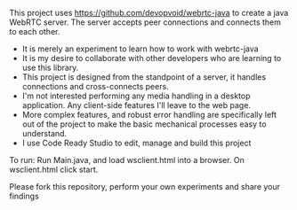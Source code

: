 This project uses https://github.com/devopvoid/webrtc-java to create a java WebRTC server. The server accepts peer connections and connects them to each other.

- It is merely an experiment to learn how to work with webrtc-java
- It is my desire to collaborate with other developers who are learning to use this library. 
- This project is designed from the standpoint of a server, it handles connections and cross-connects peers.
- I'm not interested performing any media handling in a desktop application. Any client-side features I'll leave to the web page.
- More complex features, and robust error handling are specifically left out of the project to make the basic mechanical processes easy to understand.
- I use Code Ready Studio to edit, manage and build this project

To run: Run Main.java, and load wsclient.html into a browser. 
On wsclient.html click start.


Please fork this repository, perform your own experiments and share your findings